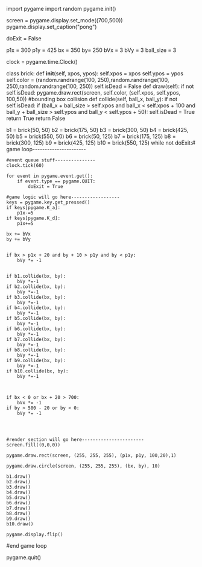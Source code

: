 import pygame
import random
pygame.init()

screen = pygame.display.set_mode((700,500))
pygame.display.set_caption("pong")

doExit = False

p1x = 300
p1y = 425
bx = 350
by= 250
bVx = 3
bVy = 3
ball_size = 3

clock = pygame.time.Clock()


class brick:
    def __init__(self, xpos, ypos):
        self.xpos = xpos
        self.ypos = ypos
        self.color = (random.randrange(100, 250),random.randrange(100, 250),random.randrange(100, 250))
        self.isDead = False
    def draw(self):
        if not self.isDead:
            pygame.draw.rect(screen, self.color, (self.xpos, self.ypos, 100,50))
    #bounding box collision
    def collide(self, ball_x, ball_y):
        if not self.isDead:
            if (ball_x + ball_size > self.xpos and
                ball_x < self.xpos + 100 and
                ball_y + ball_size > self.ypos and
                ball_y < self.ypos + 50):
                self.isDead = True
                return True
        return False
       

 
b1 = brick(50, 50)
b2 = brick(175, 50)
b3 = brick(300, 50)
b4 = brick(425, 50)
b5 = brick(550, 50)
b6 = brick(50, 125)
b7 = brick(175, 125)
b8 = brick(300, 125)
b9 = brick(425, 125)
b10 = brick(550, 125)
while not doExit:# game loop----------------------
   
    #event queue stuff---------------
    clock.tick(60)
   
    for event in pygame.event.get():
        if event.type == pygame.QUIT:
            doExit = True
           
    #game logic will go here------------------
    keys = pygame.key.get_pressed()
    if keys[pygame.K_a]:
        p1x-=5
    if keys[pygame.K_d]:
        p1x+=5
       
    bx += bVx
    by += bVy
   

    if bx > p1x + 20 and by + 10 > p1y and by < p1y:
        bVy *= -1
       
       
    if b1.collide(bx, by):
        bVy *=-1
    if b2.collide(bx, by):
        bVy *=-1            
    if b3.collide(bx, by):
        bVy *=-1    
    if b4.collide(bx, by):
        bVy *=-1        
    if b5.collide(bx, by):
        bVy *=-1
    if b6.collide(bx, by):
        bVy *=-1
    if b7.collide(bx, by):
        bVy *=-1            
    if b8.collide(bx, by):
        bVy *=-1            
    if b9.collide(bx, by):
        bVy *=-1            
    if b10.collide(bx, by):
        bVy *=-1      
       
       
   
    if bx < 0 or bx + 20 > 700:
        bVx *= -1
    if by > 500 - 20 or by < 0:
        bVy *= -1
       
   
           
           
    #render section will go here-----------------------
    screen.fill((0,0,0))
   
    pygame.draw.rect(screen, (255, 255, 255), (p1x, p1y, 100,20),1)
   
    pygame.draw.circle(screen, (255, 255, 255), (bx, by), 10)
   
    b1.draw()
    b2.draw()
    b3.draw()
    b4.draw()
    b5.draw()    
    b6.draw()    
    b7.draw()
    b8.draw()
    b9.draw()
    b10.draw()    
   
    pygame.display.flip()
           
           
#end game loop    
           
pygame.quit()
